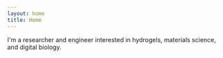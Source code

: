```yaml
---
layout: home
title: Home
---
```


I'm a researcher and engineer interested in hydrogels, materials science, and digital biology.

